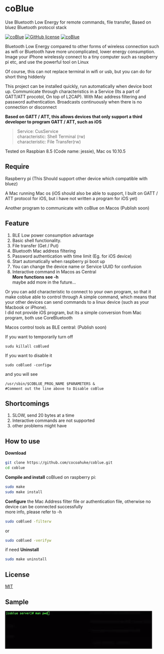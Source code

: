 # coBlue
Use Bluetooth Low Energy for remote commands, file transfer, Based on bluez Bluetooth protocol stack

[![coBlue](https://img.shields.io/badge/build-passing-blue.svg)]()
[![GitHub license](https://img.shields.io/badge/license-MIT-blue.svg)](https://github.com/cocoahuke/coBlue/blob/master/LICENSE)
[![coBlue](https://img.shields.io/badge/version-1.0-yellow.svg)]()

Bluetooth Low Energy compared to other forms of wireless connection such as wifi or Bluetooth have more uncomplicated, lower energy consumption. Image your iPhone wirelessly connect to a tiny computer such as raspberry pi etc, and use the powerful tool on Linux

Of course, this can not replace terminal in wifi or usb, but you can do for short thing hiddenly

This project can be installed quickly, run automatically when device boot up. Communicate through characteristics in a Service (Its a part of GATT/ATT procotol, On top of L2CAP). With Mac address filtering and password authentication.
Broadcasts continuously when there is no connection or disconnect

**Based on GATT / ATT, this allows devices that only support a third developer to program GATT / ATT, such as iOS**
>Service: CusService  
>characteristic: Shell Terminal (rw)  
>characteristic: File Transfer(rw)


Tested on Raspbian 8.5 (Code name: jessie), Mac os 10.10.5

## Require
Raspberry pi (This Should support other device which compatible with bluez)  

A Mac running Mac os (iOS should also be able to support, I built on GATT / ATT protocol for iOS, but i have not written a program for iOS yet)

Another program to communicate with coBlue on Macos (Publish soon)
## Feature

1. BLE Low power consumption advantage
2. Basic shell functionality.
3. File transfer (Get / Put)
4. Bluetooth Mac address filtering
5. Password authentication with time limit (Eg. for iOS device)
6. Start automatically when raspberry pi boot up
7. You can change the device name or Service UUID for confusion
8. Interactive command in Macos as Central  
**More functions see -h**  
maybe add more in the future...


Or you can add characteristic to connect to your own program, so that it make coblue able to control through A simple command, which means that your other devices can send commands to a linux device (such as your Macbook or iPhone).  
I did not provide iOS program, but its a simple conversion from Mac program, both use CoreBluetooth  

Macos control tools as BLE central: (Publish soon)

If you want to temporarily turn off
```
sudu killall coBlued
```
If you want to disable it
```
sudo coBlued -configw
```
and you will see
```
/usr/sbin/$COBLUE_PROG_NAME $PARAMETERS &
#Comment out the line above to Disable coBlue
```
## Shortcomings

1. SLOW, send 20 bytes at a time
2. Interactive commands are not supported
3. other problems might have

## How to use

**Download**
```bash
git clone https://github.com/cocoahuke/coblue.git
cd coblue
```

**Compile and install** coBlued on raspberry pi:

```bash
sudo make
sudo make install
```
**Configure** the Mac Address filter file or authentication file, otherwise no device can be connected successfully  
more info, please refer to -h

```bash
sudo coBlued -filterw
```

or
```bash
sudo coBlued -verifyw
```
if need **Uninstall**
```bash
sudo make uninstall
```

## License
[MIT](https://github.com/cocoahuke/coBlue/blob/master/LICENSE)

## Sample
![sample](sample.gif)
